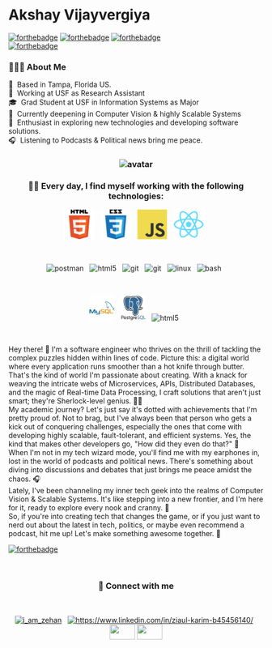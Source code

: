 # Akshay Vijayvergiya


[![forthebadge](https://forthebadge.com/images/badges/powered-by-responsibility.svg)](https://forthebadge.com)
[![forthebadge](https://forthebadge.com/images/badges/uses-brains.svg)](https://forthebadge.com)
[![forthebadge](https://forthebadge.com/images/badges/not-a-bug-a-feature.svg)](https://forthebadge.com)<br>
[![forthebadge](https://forthebadge.com/images/badges/gluten-free.svg)](https://forthebadge.com)

<h3 align="left"> 👨🏻‍💻 About Me </h3>
<p align="left">
🌱 &nbsp;Based in Tampa, Florida US.<br>
💼 &nbsp;Working at USF as Research Assistant<br>
🎓 &nbsp;Grad Student at USF in Information Systems as Major<br>
🔭 &nbsp;Currently deepening in Computer Vision & highly Scalable Systems<br>
👾 &nbsp;Enthusiast in exploring new technologies and developing software solutions.<br> 
🎧 &nbsp;Listening to Podcasts & Political news bring me peace.<br>
</p>


<h3 align= "center"><img src="akshay-avatar.png" alt="avatar"/></h3>

<h3 align="center">
  👷🏼 Every day, I find myself working with the following technologies:
</h3>
<p align="center">
 <img src="https://raw.githubusercontent.com/devicons/devicon/master/icons/html5/html5-original-wordmark.svg" alt="html5" height="60"/>&nbsp;&nbsp;
 <img src="https://raw.githubusercontent.com/devicons/devicon/master/icons/css3/css3-original-wordmark.svg" alt="css3" height="60"/>&nbsp;&nbsp;
 <img src="https://raw.githubusercontent.com/devicons/devicon/master/icons/javascript/javascript-original.svg" alt="javascript" height="60"/>&nbsp;&nbsp;
<img src = "https://raw.githubusercontent.com/devicons/devicon/master/icons/react/react-original.svg" height="60" />&nbsp;&nbsp;
</p>

</br>
<p align="center">
 <img src="https://raw.githubusercontent.com/gilbarbara/logos/main/logos/postman-icon.svg" alt="postman" height="50"/>&nbsp;&nbsp;
 <img src="https://raw.githubusercontent.com/gilbarbara/logos/main/logos/fastapi-icon.svg" alt="html5" height="50"/>&nbsp;&nbsp;
 <img src="https://www.vectorlogo.zone/logos/git-scm/git-scm-icon.svg" alt="git" width="40" height="40"/>&nbsp;&nbsp;
<img src="https://upload.vectorlogo.zone/logos/bitbucket/images/11915f2e-3287-46b6-a81d-0daad8160e11.svg" alt="git" height="50"/>&nbsp;&nbsp;
<img src="https://wiki.hornbill.com/images/7/70/Docker_logo.png" alt="linux" width="40" height="40"/>&nbsp;&nbsp;
<img src="https://github.com/iamzehan/FastAPI-Beanie-MongoDB/assets/43857150/1965d7c4-ae5d-46b9-8c5e-fae7466ec91e" alt="bash" height="50"/>&nbsp;&nbsp;
 
  
</p>
</br>
<p align="center">
 <img src="https://raw.githubusercontent.com/devicons/devicon/master/icons/mysql/mysql-original-wordmark.svg" alt="mysql" height="50"/>&nbsp;&nbsp;
<img src="https://raw.githubusercontent.com/devicons/devicon/master/icons/postgresql/postgresql-original-wordmark.svg" alt="postgresql" height="50"/>&nbsp;&nbsp;
<img src="https://raw.githubusercontent.com/gilbarbara/logos/main/logos/mongodb-icon.svg" alt="html5" height="50"/>&nbsp;&nbsp; 
</p>
<br/>

<p>
Hey there! 👋 I'm a software engineer who thrives on the thrill of tackling the complex puzzles hidden within lines of code. Picture this: a digital world where every application runs smoother than a hot knife through butter. That's the kind of world I'm passionate about creating. With a knack for weaving the intricate webs of Microservices, APIs, Distributed Databases, and the magic of Real-time Data Processing, I craft solutions that aren't just smart; they're Sherlock-level genius. 🕵️‍♂️
<br>
My academic journey? Let's just say it's dotted with achievements that I'm pretty proud of. Not to brag, but I've always been that person who gets a kick out of conquering challenges, especially the ones that come with developing highly scalable, fault-tolerant, and efficient systems. Yes, the kind that makes other developers go, "How did they even do that?" 🚀
<br>
When I'm not in my tech wizard mode, you'll find me with my earphones in, lost in the world of podcasts and political news. There's something about diving into discussions and debates that just brings me peace amidst the chaos. 🎧
<br>
Lately, I've been channeling my inner tech geek into the realms of Computer Vision & Scalable Systems. It's like stepping into a new frontier, and I'm here for it, ready to explore every nook and cranny. 🌌
<br>
So, if you're into creating tech that changes the game, or if you just want to nerd out about the latest in tech, politics, or maybe even recommend a podcast, hit me up! Let's make something awesome together. 🌟 <br>

</p>

[![forthebadge](http://forthebadge.com/images/badges/built-with-love.svg)](http://forthebadge.com)

<br>


   


<h3 align="center">🤝 Connect with me</h3>
<br>

<p align="center">
<a href="https://github.com/akshayvijayvargiya" target="_blank">
<img align="center" src="https://raw.githubusercontent.com/rahuldkjain/github-profile-readme-generator/master/src/images/icons/Social/github.svg" alt="i_am_zehan" height="30" /></a>&nbsp;&nbsp; 
<a href="https://www.linkedin.com/in/akshay-vijayvergiya-6a41a310a/" target="_blank">
<img align="center" src="https://raw.githubusercontent.com/rahuldkjain/github-profile-readme-generator/master/src/images/icons/Social/linked-in-alt.svg" alt="https://www.linkedin.com/in/ziaul-karim-b45456140/" height="30" /></a>&nbsp;&nbsp;
<a href="https://mail.google.com/mail/?view=cm&fs=1&to=akshayvijayvargiya02@gmail.com" target="_blank"><img align="center" src="https://upload.wikimedia.org/wikipedia/commons/7/7e/Gmail_icon_%282020%29.svg" width="50" height="30" /></a>
<a href="https://akshayvijayvergiya.com" target="_blank"><img align="center" src="https://raw.githubusercontent.com/rahuldkjain/github-profile-readme-generator/master/src/images/icons/Devops/travisci.svg" width="50" height="30" /></a>
</p>
